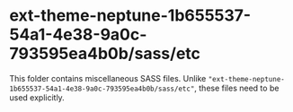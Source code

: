 # ext-theme-neptune-1b655537-54a1-4e38-9a0c-793595ea4b0b/sass/etc

This folder contains miscellaneous SASS files. Unlike `"ext-theme-neptune-1b655537-54a1-4e38-9a0c-793595ea4b0b/sass/etc"`, these files
need to be used explicitly.
